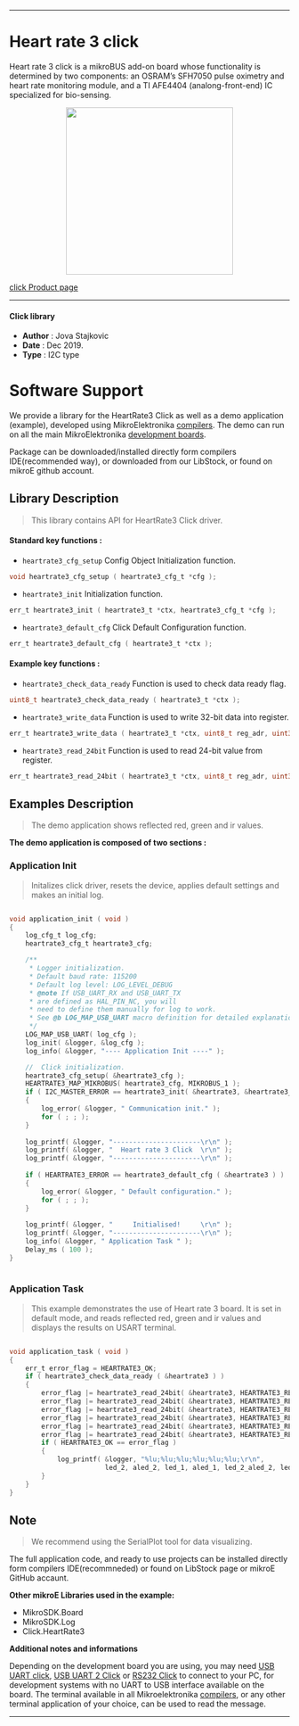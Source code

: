 

---
# Heart rate 3 click

Heart rate 3 click is a mikroBUS add-on board whose functionality is determined by two components: an OSRAM’s SFH7050 pulse oximetry and heart rate monitoring module, and a TI AFE4404 (analong-front-end) IC specialized for bio-sensing.

<p align="center">
  <img src="https://download.mikroe.com/images/click_for_ide/heartrate3_click.png" height=300px>
</p>

[click Product page](https://www.mikroe.com/heart-rate-3-click)

---


#### Click library 

- **Author**        : Jova Stajkovic
- **Date**          : Dec 2019.
- **Type**          : I2C type


# Software Support

We provide a library for the HeartRate3 Click 
as well as a demo application (example), developed using MikroElektronika 
[compilers](https://shop.mikroe.com/compilers). 
The demo can run on all the main MikroElektronika [development boards](https://shop.mikroe.com/development-boards).

Package can be downloaded/installed directly form compilers IDE(recommended way), or downloaded from our LibStock, or found on mikroE github account. 

## Library Description

> This library contains API for HeartRate3 Click driver.

#### Standard key functions :

- `heartrate3_cfg_setup` Config Object Initialization function.
```c
void heartrate3_cfg_setup ( heartrate3_cfg_t *cfg ); 
```

- `heartrate3_init` Initialization function.
```c
err_t heartrate3_init ( heartrate3_t *ctx, heartrate3_cfg_t *cfg );
```

- `heartrate3_default_cfg` Click Default Configuration function.
```c
err_t heartrate3_default_cfg ( heartrate3_t *ctx );
```

#### Example key functions :

- `heartrate3_check_data_ready` Function is used to check data ready flag.
```c
uint8_t heartrate3_check_data_ready ( heartrate3_t *ctx );
```

- `heartrate3_write_data` Function is used to write 32-bit data into register.
```c
err_t heartrate3_write_data ( heartrate3_t *ctx, uint8_t reg_adr, uint32_t wr_data );
```

- `heartrate3_read_24bit` Function is used to read 24-bit value from register.
```c
err_t heartrate3_read_24bit ( heartrate3_t *ctx, uint8_t reg_adr, uint32_t *data_out );
```

## Examples Description

> The demo application shows reflected red, green and ir values.

**The demo application is composed of two sections :**

### Application Init 

> Initalizes click driver, resets the device, applies default settings and makes an initial log.

```c

void application_init ( void )
{
    log_cfg_t log_cfg;
    heartrate3_cfg_t heartrate3_cfg;

    /** 
     * Logger initialization.
     * Default baud rate: 115200
     * Default log level: LOG_LEVEL_DEBUG
     * @note If USB_UART_RX and USB_UART_TX 
     * are defined as HAL_PIN_NC, you will 
     * need to define them manually for log to work. 
     * See @b LOG_MAP_USB_UART macro definition for detailed explanation.
     */
    LOG_MAP_USB_UART( log_cfg );
    log_init( &logger, &log_cfg );
    log_info( &logger, "---- Application Init ----" );

    //  Click initialization.
    heartrate3_cfg_setup( &heartrate3_cfg );
    HEARTRATE3_MAP_MIKROBUS( heartrate3_cfg, MIKROBUS_1 );
    if ( I2C_MASTER_ERROR == heartrate3_init( &heartrate3, &heartrate3_cfg ) ) 
    {
        log_error( &logger, " Communication init." );
        for ( ; ; );
    }
    
    log_printf( &logger, "----------------------\r\n" );
    log_printf( &logger, "  Heart rate 3 Click  \r\n" );
    log_printf( &logger, "----------------------\r\n" );
    
    if ( HEARTRATE3_ERROR == heartrate3_default_cfg ( &heartrate3 ) )
    {
        log_error( &logger, " Default configuration." );
        for ( ; ; );
    }
    
    log_printf( &logger, "     Initialised!     \r\n" );
    log_printf( &logger, "----------------------\r\n" );    
    log_info( &logger, " Application Task " );
    Delay_ms ( 100 );
}
  
```

### Application Task

> This example demonstrates the use of Heart rate 3 board. It is set in default mode,
and reads reflected red, green and ir values and displays the results on USART terminal.

```c

void application_task ( void )
{
    err_t error_flag = HEARTRATE3_OK;
    if ( heartrate3_check_data_ready ( &heartrate3 ) )
    {
        error_flag |= heartrate3_read_24bit( &heartrate3, HEARTRATE3_REG_LED2VAL, &led_2 );
        error_flag |= heartrate3_read_24bit( &heartrate3, HEARTRATE3_REG_ALED2VAL, &aled_2 );
        error_flag |= heartrate3_read_24bit( &heartrate3, HEARTRATE3_REG_LED1VAL, &led_1 );
        error_flag |= heartrate3_read_24bit( &heartrate3, HEARTRATE3_REG_ALED1VAL, &aled_1 );
        error_flag |= heartrate3_read_24bit( &heartrate3, HEARTRATE3_REG_LED2_ALED2VAL, &led_2_aled_2 );
        error_flag |= heartrate3_read_24bit( &heartrate3, HEARTRATE3_REG_LED1_ALED1VAL, &led_1_aled_1 );
        if ( HEARTRATE3_OK == error_flag )
        {
            log_printf( &logger, "%lu;%lu;%lu;%lu;%lu;%lu;\r\n", 
                        led_2, aled_2, led_1, aled_1, led_2_aled_2, led_1_aled_1 );
        }
    }
}  

```

## Note

> We recommend using the SerialPlot tool for data visualizing.

The full application code, and ready to use projects can be  installed directly form compilers IDE(recommneded) or found on LibStock page or mikroE GitHub accaunt.

**Other mikroE Libraries used in the example:** 

- MikroSDK.Board
- MikroSDK.Log
- Click.HeartRate3

**Additional notes and informations**

Depending on the development board you are using, you may need 
[USB UART click](https://shop.mikroe.com/usb-uart-click), 
[USB UART 2 Click](https://shop.mikroe.com/usb-uart-2-click) or 
[RS232 Click](https://shop.mikroe.com/rs232-click) to connect to your PC, for 
development systems with no UART to USB interface available on the board. The 
terminal available in all Mikroelektronika 
[compilers](https://shop.mikroe.com/compilers), or any other terminal application 
of your choice, can be used to read the message.



---
